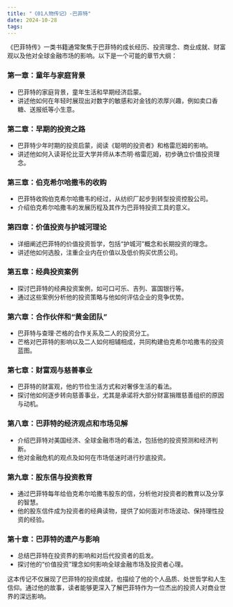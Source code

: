 ```yaml
---
title: "《01人物传记》-巴菲特"
date: 2024-10-28
tags: 
---
```

《巴菲特传》一类书籍通常聚焦于巴菲特的成长经历、投资理念、商业成就、财富观以及他对全球金融市场的影响。以下是一个可能的章节大纲：

### 第一章：童年与家庭背景
- 巴菲特的家庭背景，童年生活和早期经济启蒙。
- 讲述他如何在年轻时展现出对数字的敏感和对金钱的浓厚兴趣，例如卖口香糖、送报纸等小生意。

### 第二章：早期的投资之路
- 巴菲特少年时期的投资启蒙，阅读《聪明的投资者》和格雷厄姆的影响。
- 讲述他如何入读哥伦比亚大学并师从本杰明·格雷厄姆，初步确立价值投资理念。

### 第三章：伯克希尔哈撒韦的收购
- 巴菲特收购伯克希尔哈撒韦的经过，从纺织厂起步到转型投资控股公司。
- 介绍伯克希尔哈撒韦的发展历程及其作为巴菲特投资工具的意义。

### 第四章：价值投资与护城河理论
- 详细阐述巴菲特的价值投资哲学，包括“护城河”概念和长期投资的理念。
- 讲述他如何选股，注重企业内在价值以及低价购买优质公司。

### 第五章：经典投资案例
- 探讨巴菲特的经典投资案例，如可口可乐、吉列、富国银行等。
- 通过这些案例分析他的投资策略与他如何评估企业的竞争优势。

### 第六章：合作伙伴和“黄金团队”
- 巴菲特与查理·芒格的合作关系及二人的投资分工。
- 芒格对巴菲特的影响以及二人如何相辅相成，共同构建伯克希尔哈撒韦的投资蓝图。

### 第七章：财富观与慈善事业
- 巴菲特的财富观，他的节俭生活方式和对奢侈生活的看法。
- 探讨他如何逐步转向慈善事业，尤其是承诺将大部分财富捐赠慈善组织的原因与动机。

### 第八章：巴菲特的经济观点和市场见解
- 介绍巴菲特对美国经济、全球金融市场的看法，包括他的投资预测和经济判断。
- 他对金融危机的观点及如何在市场低迷时进行抄底投资。

### 第九章：股东信与投资教育
- 通过巴菲特每年给伯克希尔哈撒韦股东的信，分析他对投资者的教育以及分享的智慧。
- 他的股东信件成为投资者的经典读物，提供了如何面对市场波动、保持理性投资的经验。

### 第十章：巴菲特的遗产与影响
- 总结巴菲特在投资界的影响和对后代投资者的启发。
- 探讨他的“价值投资”理念如何影响全球金融市场及投资者心理。

这本传记不仅展现了巴菲特的投资成就，也描绘了他的个人品质、处世哲学和人生信仰。通过他的故事，读者能够更深入了解巴菲特作为一位杰出的投资人对商业世界的深远影响。
